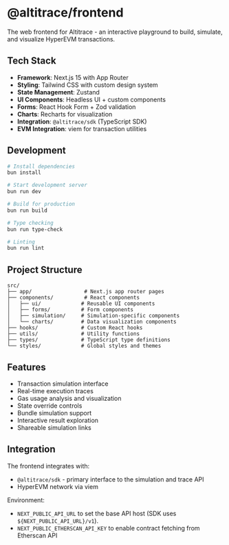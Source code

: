 # @altitrace/frontend

The web frontend for Altitrace - an interactive playground to build, simulate, and visualize HyperEVM transactions.

## Tech Stack

- **Framework**: Next.js 15 with App Router
- **Styling**: Tailwind CSS with custom design system
- **State Management**: Zustand
- **UI Components**: Headless UI + custom components
- **Forms**: React Hook Form + Zod validation
- **Charts**: Recharts for visualization
- **Integration**: `@altitrace/sdk` (TypeScript SDK)
- **EVM Integration**: viem for transaction utilities

## Development

```bash
# Install dependencies
bun install

# Start development server
bun run dev

# Build for production
bun run build

# Type checking
bun run type-check

# Linting
bun run lint
```

## Project Structure

```
src/
├── app/                 # Next.js app router pages
├── components/          # React components
│   ├── ui/             # Reusable UI components
│   ├── forms/          # Form components
│   ├── simulation/     # Simulation-specific components
│   └── charts/         # Data visualization components
├── hooks/              # Custom React hooks
├── utils/              # Utility functions
├── types/              # TypeScript type definitions
└── styles/             # Global styles and themes
```

## Features

- Transaction simulation interface
- Real-time execution traces
- Gas usage analysis and visualization
- State override controls
- Bundle simulation support
- Interactive result exploration
- Shareable simulation links

## Integration

The frontend integrates with:

- `@altitrace/sdk` - primary interface to the simulation and trace API
- HyperEVM network via viem

Environment:

- `NEXT_PUBLIC_API_URL` to set the base API host (SDK uses `${NEXT_PUBLIC_API_URL}/v1`).
- `NEXT_PUBLIC_ETHERSCAN_API_KEY` to enable contract fetching from Etherscan API
